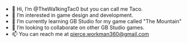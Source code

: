 - 👋 Hi, I’m @TheWa1kingTac0 but you can call me Taco.
- 👀 I’m interested in game design and development.
- 🌱 I’m currently learning GB Studio for my game called "The Mountain"
- 💞️ I’m looking to collaborate on other GB Studio games.
- 📫 You can reach me at pierce.workman360@gmail.com

<!---
TheWa1kingTac0/TheWa1kingTac0 is a ✨ special ✨ repository because its `README.md` (this file) appears on your GitHub profile.
You can click the Preview link to take a look at your changes.
--->
